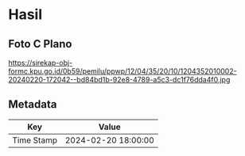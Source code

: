 # Hasil

## Foto C Plano

https://sirekap-obj-formc.kpu.go.id/0b59/pemilu/ppwp/12/04/35/20/10/1204352010002-20240220-172042--bd84bd1b-92e8-4789-a5c3-dc1f76dda4f0.jpg


## Metadata

| Key        | Value               |
| ---------- | ------------------- |
| Time Stamp | 2024-02-20 18:00:00 |



